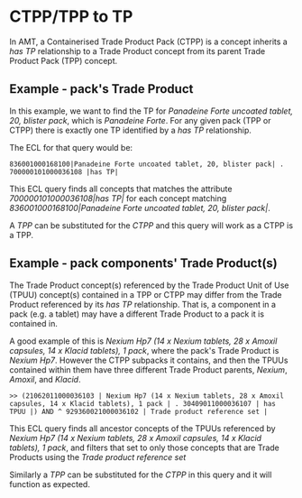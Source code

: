 # CTPP/TPP to TP
In AMT, a Containerised Trade Product Pack (CTPP) is a concept inherits a _has TP_ relationship to a Trade Product concept from its parent Trade Product Pack (TPP) concept.

## Example - pack's Trade Product
In this example, we want to find the TP for _Panadeine Forte uncoated tablet, 20, blister pack_, which is _Panadeine Forte_. For any given pack (TPP or CTPP) there is exactly one TP identified by a _has TP_ relationship.

The ECL for that query would be:

```
836001000168100|Panadeine Forte uncoated tablet, 20, blister pack| . 700000101000036108 |has TP|
```
This ECL query finds all concepts that matches the attribute _700000101000036108|has TP|_ for each concept matching _836001000168100|Panadeine Forte uncoated tablet, 20, blister pack|_.

A _TPP_ can be substituted for the _CTPP_ and this query will work as a CTPP is a TPP.

## Example - pack components' Trade Product(s)
The Trade Product concept(s) referenced by the Trade Product Unit of Use (TPUU) concept(s) contained in a TPP or CTPP may differ from the Trade Product referenced by its _has TP_ relationship. That is, a component in a pack (e.g. a tablet) may have a different Trade Product to a pack it is contained in.

A good example of this is _Nexium Hp7 (14 x Nexium tablets, 28 x Amoxil capsules, 14 x Klacid tablets), 1 pack_, where the pack's Trade Product is _Nexium Hp7_. However the CTPP subpacks it contains, and then the TPUUs contained within them have three different Trade Product parents, _Nexium_, _Amoxil_, and _Klacid_.

```
>> (21062011000036103 | Nexium Hp7 (14 x Nexium tablets, 28 x Amoxil capsules, 14 x Klacid tablets), 1 pack | . 30409011000036107 | has TPUU |) AND ^ 929360021000036102 | Trade product reference set |
```
This ECL query finds all ancestor concepts of the TPUUs referenced by _Nexium Hp7 (14 x Nexium tablets, 28 x Amoxil capsules, 14 x Klacid tablets), 1 pack_, and filters that set to only those concepts that are Trade Products using the _Trade product reference set_

Similarly a _TPP_ can be substituted for the _CTPP_ in this query and it will function as expected.
